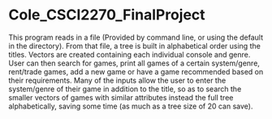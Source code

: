 # Cole_CSCI2270_FinalProject
This program reads in a file (Provided by command line, or using the default in the directory).  From that file, a tree is built in alphabetical order using the titles.  Vectors are created containing each individual console and genre.  User can then search for games, print all games of a certain system/genre, rent/trade games, add a new game or have a game recommended based on their requirements.  Many of the inputs allow the user to enter the system/genre of their game in addition to the title, so as to search the smaller vectors of games with similar attributes instead the full tree alphabetically, saving some time (as much as a tree size of 20 can save).
